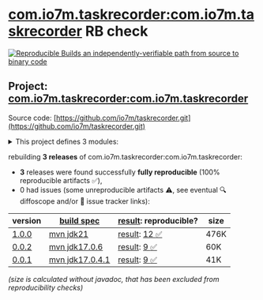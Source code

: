 [com.io7m.taskrecorder:com.io7m.taskrecorder](https://central.sonatype.com/artifact/com.io7m.taskrecorder/com.io7m.taskrecorder/versions) RB check
=======

[![Reproducible Builds](https://reproducible-builds.org/images/logos/rb.svg) an independently-verifiable path from source to binary code](https://reproducible-builds.org/)

## Project: [com.io7m.taskrecorder:com.io7m.taskrecorder](https://central.sonatype.com/artifact/com.io7m.taskrecorder/com.io7m.taskrecorder/versions)

Source code: [https://github.com/io7m/taskrecorder.git](https://github.com/io7m/taskrecorder.git)

<details><summary>This project defines 3 modules:</summary>

* [com.io7m.taskrecorder:com.io7m.taskrecorder](https://central.sonatype.com/artifact/com.io7m.taskrecorder/com.io7m.taskrecorder/1.0.0)
* [com.io7m.taskrecorder:com.io7m.taskrecorder.core](https://central.sonatype.com/artifact/com.io7m.taskrecorder/com.io7m.taskrecorder.core/1.0.0)
* [com.io7m.taskrecorder:com.io7m.taskrecorder.tests](https://central.sonatype.com/artifact/com.io7m.taskrecorder/com.io7m.taskrecorder.tests/1.0.0)
</details>

rebuilding **3 releases** of com.io7m.taskrecorder:com.io7m.taskrecorder:
- **3** releases were found successfully **fully reproducible** (100% reproducible artifacts :white_check_mark:),
- 0 had issues (some unreproducible artifacts :warning:, see eventual :mag: diffoscope and/or :memo: issue tracker links):

| version | [build spec](/BUILDSPEC.md) | [result](https://reproducible-builds.org/docs/jvm/): reproducible? | size |
| -- | --------- | ------ | -- |
| [1.0.0](https://central.sonatype.com/artifact/com.io7m.taskrecorder/com.io7m.taskrecorder/1.0.0/pom) | [mvn jdk21](com.io7m.taskrecorder-1.0.0.buildspec) | [result](com.io7m.taskrecorder-1.0.0.buildinfo): [12 :white_check_mark: ](com.io7m.taskrecorder-1.0.0.buildcompare) | 476K |
| [0.0.2](https://central.sonatype.com/artifact/com.io7m.taskrecorder/com.io7m.taskrecorder/0.0.2/pom) | [mvn jdk17.0.6](com.io7m.taskrecorder-0.0.2.buildspec) | [result](com.io7m.taskrecorder-0.0.2.buildinfo): [9 :white_check_mark: ](com.io7m.taskrecorder-0.0.2.buildcompare) | 60K |
| [0.0.1](https://central.sonatype.com/artifact/com.io7m.taskrecorder/com.io7m.taskrecorder/0.0.1/pom) | [mvn jdk17.0.4.1](com.io7m.taskrecorder-0.0.1.buildspec) | [result](com.io7m.taskrecorder-0.0.1.buildinfo): [9 :white_check_mark: ](com.io7m.taskrecorder-0.0.1.buildcompare) | 41K |

<i>(size is calculated without javadoc, that has been excluded from reproducibility checks)</i>
